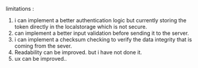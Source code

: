 

limitations :
1. i can implement a better authentication logic but currently storing the token directly in the localstorage which is not secure.
2. can implement a better input validation before sending it to the server.
3. i can implement a checksum checking to verify the data integrity that is coming from the sever.
4. Readability can be improved. but i have not done it.
5. ux can be improved..
